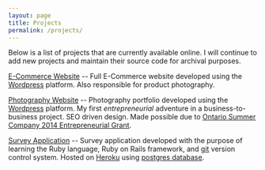 ```yaml
---
layout: page
title: Projects
permalink: /projects/
---
```

Below is a list of projects that are currently available online. I will continue to add new projects and maintain their source code for archival purposes.

[E-Commerce Website](http://sugarplumoriginals.com/_oldWp/) -- Full E-Commerce website developed using the [Wordpress](http://wordpress.com/) platform. Also responsible for product photography.

[Photography Website](http://getakluew.com/) -- Photography portfolio developed using the [Wordpress](http://wordpress.com/) platform. My first *entrepreneurial* adventure in a business-to-business project. SEO driven design. Made possible due to [Ontario Summer Company 2014 Entrepreneurial Grant](http://www.ontario.ca/Start%20a%20summer%20company%3A%20students).

[Survey Application](http://getaclue-evtbckwl.herokuapp.com/) -- Survey application developed with the purpose of learning the Ruby language, Ruby on Rails framework, and [git](http://github.com/) version control system. Hosted on [Heroku](https://heroku.com/) using [postgres database](http://postgresql.org/).

